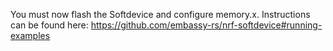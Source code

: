 You must now flash the Softdevice and configure memory.x. Instructions can be found here: https://github.com/embassy-rs/nrf-softdevice#running-examples
